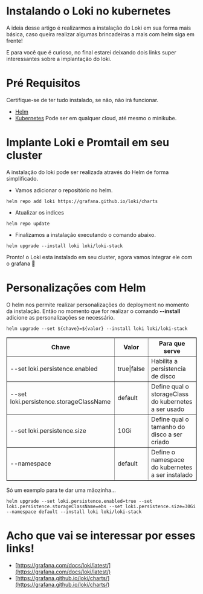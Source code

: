# Instalando o Loki no kubernetes
A ideia desse artigo é realizarmos a instalação do Loki em sua forma mais básica, caso queira realizar algumas brincadeiras a mais com helm siga em frente!

E para você que é curioso, no final estarei deixando dois links super interessantes sobre a implantação do loki.

# Pré Requisitos
Certifique-se de ter tudo instalado, se não, não irá funcionar.

- [Helm](https://helm.sh/)
- [Kubernetes](https://kubernetes.io/pt-br/)  Pode ser em qualquer cloud, até mesmo o minikube.


# Implante Loki e Promtail em seu cluster
A instalação do loki pode ser realizada através do Helm de forma simplificado.

- Vamos adicionar o repositório no helm.

```
helm repo add loki https://grafana.github.io/loki/charts
```

-  Atualizar os indices
```
helm repo update
```

- Finalizamos a instalação executando o comando abaixo.
```
helm upgrade --install loki loki/loki-stack
```

Pronto! o Loki esta instalado em seu cluster, agora vamos integrar ele com o grafana 💙


# Personalizações com Helm
O helm nos permite realizar personalizações do deployment no momento da instalação. Então no momento que for realizar o comando **--install** adicione as personalizações se necessário.

```
helm upgrade --set ${chave}=${valor} --install loki loki/loki-stack 
```

<table border="1">
  <tr>
    <th>Chave</th>
    <th>Valor</th>
    <th>Para que serve</th>
  </tr>
  <tr>
    <td>--set loki.persistence.enabled</td>
    <td>true|false</td>
    <td>Habilita a persistencia de disco</td>
  </tr>
  <tr>
    <td>--set loki.persistence.storageClassName</td>
    <td>default</td>
    <td>Define qual o storageClass do kubernetes a ser usado</td>
  </tr>
  <tr>
    <td>--set loki.persistence.size</td>
    <td>10Gi</td>
    <td>Define qual o tamanho do disco a ser criado</td>
  </tr>
  <tr>
    <td>--namespace</td>
    <td>default</td>
    <td>Define o namespace do kubernetes a ser instalado</td>
  </tr>
</table>

Só um exemplo para te dar uma mãozinha...

```
helm upgrade --set loki.persistence.enabled=true --set loki.persistence.storageClassName=ebs --set loki.persistence.size=30Gi --namespace default --install loki loki/loki-stack
```

# Acho que vai se interessar por esses links!
- [https://grafana.com/docs/loki/latest/](https://grafana.com/docs/loki/latest/)
- [https://grafana.github.io/loki/charts/](https://grafana.github.io/loki/charts/)
